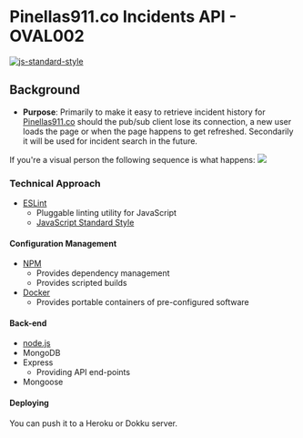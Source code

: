# Pinellas911.co Incidents API - OVAL002

[![js-standard-style](https://img.shields.io/badge/code%20style-standard-brightgreen.svg)](http://standardjs.com/)

## Background

* **Purpose**: Primarily to make it easy to retrieve incident history for [Pinellas911.co](https://beta.pinellas911.co) should the pub/sub client lose its connection, a new user loads the page or when the page happens to get refreshed. Secondarily it will be used for incident search in the future.

If you're a visual person the following sequence is what happens:
![](https://blog.pusher.com/wp-content/uploads/2015/11/message-history-449x300.png)

### Technical Approach

- [ESLint](http://eslint.org)
  - Pluggable linting utility for JavaScript
  - [JavaScript Standard Style](http://standardjs.com/)

#### Configuration Management
- [NPM](https://www.npmjs.com)
  - Provides dependency management
  - Provides scripted builds
- [Docker](http://docker.com)
  - Provides portable containers of pre-configured software

#### Back-end
- [node.js](https://nodejs.org)
- MongoDB
- Express
  - Providing API end-points
- Mongoose

#### Deploying
You can push it to a Heroku or Dokku server.
